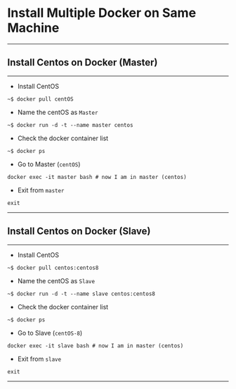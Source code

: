 # **Install Multiple Docker on Same Machine**

---

## Install Centos on Docker (Master)

---

- Install CentOS

```shell
~$ docker pull centOS
```

- Name the centOS as `Master`

```shell
~$ docker run -d -t --name master centos
```

- Check the docker container list

```shell
~$ docker ps
```

- Go to Master (`centOS`)

```shell
docker exec -it master bash # now I am in master (centos)
```

- Exit from `master`

```shell
exit
```

---

## Install Centos on Docker (Slave)

---

- Install CentOS

```shell
~$ docker pull centos:centos8
```

- Name the centOS as `Slave`

```shell
~$ docker run -d -t --name slave centos:centos8
```

- Check the docker container list

```shell
~$ docker ps
```

- Go to Slave (`centOS-8`)

```shell
docker exec -it slave bash # now I am in master (centos)
```

- Exit from `slave`

```shell
exit
```

---




